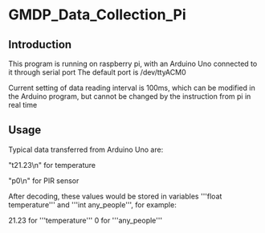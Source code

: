 # GMDP_Data_Collection_Pi

## Introduction
This program is running on raspberry pi, with an Arduino Uno connected to it through serial port
The default port is /dev/ttyACM0

Current setting of data reading interval is 100ms, which can be modified in the Arduino program, but cannot be changed by the instruction from pi in real time

## Usage
Typical data transferred from Arduino Uno are:

"t21.23\n" for temperature

"p0\n" for PIR sensor

After decoding, these values would be stored in variables '''float temperature''' and '''int any_people''', for example:

21.23 for '''temperature'''
0 for '''any_people'''
